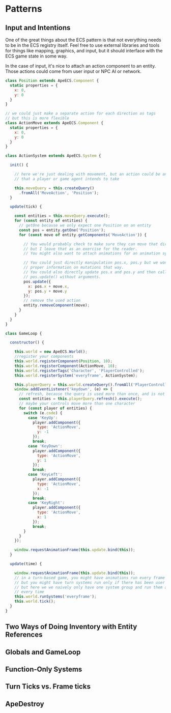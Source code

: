 # Patterns

## Input and Intentions

One of the great things about the ECS pattern is that not everything needs to be in the ECS registry itself.
Feel free to use external libraries and tools for things like mapping, graphics, and input, but it should interface with the ECS game state in some way.

In the case of input, it's nice to attach an action component to an entity.
Those actions could come from user input or NPC AI or network.

```js
class Position extends ApeECS.Component {
  static properties = {
    x: 0,
    y: 0
  }
}

// we could just make a separate action for each direction as tags
// but this is more flexible
class ActionMove extends ApeECS.Component {
  static properties = {
    x: 0,
    y: 0
  }
}

class ActionSystem extends ApeECS.System {

  init() {

    // here we're just dealing with movement, but an action could be any action
    // that a player or game agent intends to take

    this.moveQuery = this.createQuery()
      .fromAll('MoveAction', 'Position');
  }

  update(tick) {

    const entities = this.moveQuery.execute();
    for (const entity of entities) {
      // getOne because we only expect one Position on an entity
      const pos = entity.getOne('Position');
      for (const move of entity.getComponents('MoveAction')) {

        // You would probably check to make sure they can move that direction
        // but I leave that as an exercise for the reader.
        // You might also want to attach animations for an animation system here.

        // You could just directly manipulation pos.x, pos.y but we won't get
        // proper information on mutations that way.
        // You could also directly update pos.x and pos.y and then call
        // pos.update() without arguments.
        pos.update({
          x: pos.x + move.x,
          y: pos.y + move.y
        });
        // remove the used action
        entity.removeComponent(move);
      }
    }
  }
}

class GameLoop {

  constructor() {

    this.world = new ApeECS.World();
    //register your components
    this.world.registerComponent(Position, 10);
    this.world.registerComponent(ActionMove, 10);
    this.world.registerTags('Character', 'PlayerControlled');
    this.world.registerSystem('everyframe', ActionSystem);

    this.playerQuery = this.world.createQuery().fromAll('PlayerControlled', 'MoveAction');
    window.addEventListener('keydown', (e) => {
      // refresh, because the query is used more than once, and is not a system+persisted query
      const entities = this.playerQuery.refresh().execute();
      // maybe your controls move more than one character
      for (const player of entities) {
        switch (e.code) {
          case 'KeyUp':
            player.addComponent({
              type: 'ActionMove',
              y: -1
            });
            break;
          case 'KeyDown':
            player.addComponent({
              type: 'ActionMove',
              y: 1
            });
            break;
          case 'KeyLeft':
            player.addComponent({
              type: 'ActionMove',
              x: -1
            });
            break;
          case 'KeyRight':
            player.addComponent({
              type: 'ActionMove',
              x: 1
            });
            break;
        }
      }
    });

    window.requestAnimationFrame(this.update.bind(this));
  }

  update(time) {

    window.requestAnimationFrame(this.update.bind(this));
    // in a turn-based game, you might have animations run every frame
    // but you might have turn systems run only if there has been user input
    // but here we we naively only have one system group and run them all
    // every time
    this.world.runSystems('everyframe');
    this.world.tick();
  }
}
```

## Two Ways of Doing Inventory with Entity References

## Globals and GameLoop

## Function-Only Systems

## Turn Ticks vs. Frame ticks

## ApeDestroy
